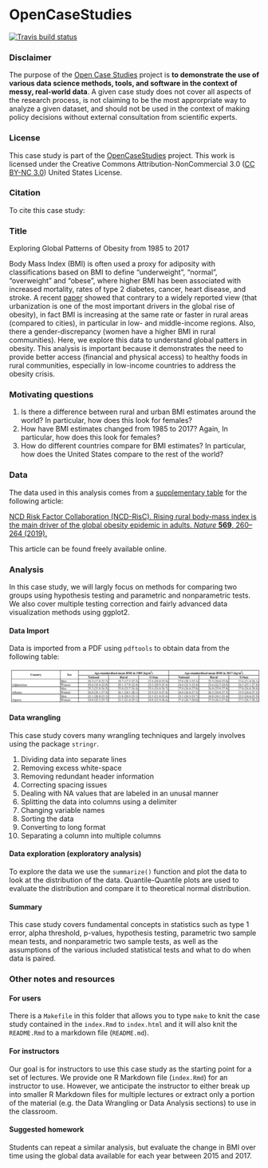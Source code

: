 <!-- README.md is generated from README.Rmd. Please edit that file -->

OpenCaseStudies
===============

<!-- badges: start -->

[![Travis build
status](https://travis-ci.org/opencasestudies/Bloomberg-ocs-rural-and-urban-obesity.svg?branch=master)](https://travis-ci.org/opencasestudies/Bloomberg-ocs-rural-and-urban-obesity)
<!-- badges: end -->

### Disclaimer

The purpose of the [Open Case
Studies](https://opencasestudies.github.io) project is **to demonstrate
the use of various data science methods, tools, and software in the
context of messy, real-world data**. A given case study does not cover
all aspects of the research process, is not claiming to be the most
approrpriate way to analyze a given dataset, and should not be used in
the context of making policy decisions without external consultation
from scientific experts.

### License

This case study is part of the
[OpenCaseStudies](https://opencasestudies.github.io) project. This work
is licensed under the Creative Commons Attribution-NonCommercial 3.0
([CC BY-NC 3.0](https://creativecommons.org/licenses/by-nc/3.0/us/))
United States License.

### Citation

To cite this case study:

### Title

Exploring Global Patterns of Obesity from 1985 to 2017

Body Mass Index (BMI) is often used a proxy for adiposity with
classifications based on BMI to define “underweight”, “normal”,
“overweight” and “obese”, where higher BMI has been associated with
increased mortality, rates of type 2 diabetes, cancer, heart disease,
and stroke. A recent
[paper](https://www.nature.com/articles/s41586-019-1171-x.pdf) showed
that contrary to a widely reported view (that urbanization is one of the
most important drivers in the global rise of obesity), in fact BMI is
increasing at the same rate or faster in rural areas (compared to
cities), in particular in low- and middle-income regions. Also, there a
gender-discrepancy (women have a higher BMI in rural communities). Here,
we explore this data to understand global patters in obesity. This
analysis is important because it demonstrates the need to provide better
access (financial and physical access) to healthy foods in rural
communities, especially in low-income countries to address the obesity
crisis.

### Motivating questions

1.  Is there a difference between rural and urban BMI estimates around
    the world? In particular, how does this look for females?
2.  How have BMI estimates changed from 1985 to 2017? Again, In
    particular, how does this look for females?
3.  How do different countries compare for BMI estimates? In particular,
    how does the United States compare to the rest of the world?

### Data

The data used in this analysis comes from a [supplementary
table](https://static-content.springer.com/esm/art%3A10.1038%2Fs41586-019-1171-x/MediaObjects/41586_2019_1171_MOESM1_ESM.pdf)
for the following article:

[NCD Risk Factor Collaboration (NCD-RisC). Rising rural body-mass index
is the main driver of the global obesity epidemic in adults. *Nature*
**569**, 260–264
(2019).](https://www.nature.com/articles/s41586-019-1171-x)

This article can be found freely available online.

### Analysis

In this case study, we will largly focus on methods for comparing two
groups using hypothesis testing and parametric and nonparametric tests.
We also cover multiple testing correction and fairly advanced data
visualization methods using ggplot2.

#### Data Import

Data is imported from a PDF using `pdftools` to obtain data from the
following table:

![](img/first_page.png)

#### Data wrangling

This case study covers many wrangling techniques and largely involves
using the package `stringr`.

1.  Dividing data into separate lines
2.  Removing excess white-space
3.  Removing redundant header information
4.  Correcting spacing issues
5.  Dealing with NA values that are labeled in an unusal manner
6.  Splitting the data into columns using a delimiter
7.  Changing variable names
8.  Sorting the data
9.  Converting to long format
10. Separating a column into multiple columns

#### Data exploration (exploratory analysis)

To explore the data we use the `summarize()` function and plot the data
to look at the distribution of the data. Quantile-Quantile plots are
used to evaluate the distribution and compare it to theoretical normal
distribution.

#### Summary

This case study covers fundamental concepts in statistics such as type 1
error, alpha threshold, p-values, hypothesis testing, parametric two
sample mean tests, and nonparametric two sample tests, as well as the
assumptions of the various included statistical tests and what to do
when data is paired.

### Other notes and resources

#### For users

There is a `Makefile` in this folder that allows you to type `make` to
knit the case study contained in the `index.Rmd` to `index.html` and it
will also knit the `README.Rmd` to a markdown file (`README.md`).

#### For instructors

Our goal is for instructors to use this case study as the starting point
for a set of lectures. We provide one R Markdown file (`index.Rmd`) for
an instructor to use. However, we anticipate the instructor to either
break up into smaller R Markdown files for multiple lectures or extract
only a portion of the material (e.g. the Data Wrangling or Data Analysis
sections) to use in the classroom.

#### Suggested homework

Students can repeat a similar analysis, but evaluate the change in BMI
over time using the global data available for each year between 2015 and
2017.
